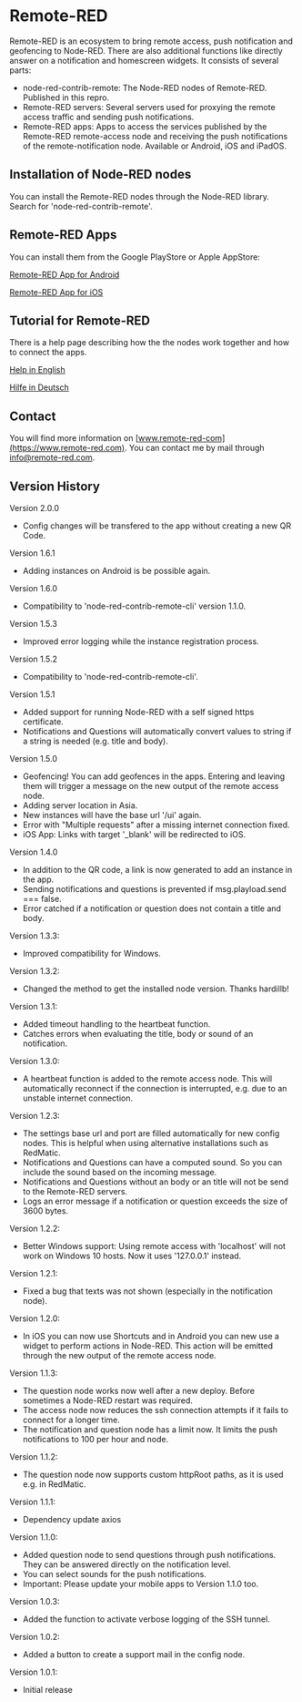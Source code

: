 # Remote-RED

Remote-RED is an ecosystem to bring remote access, push notification and geofencing to Node-RED. There are also additional functions like directly answer on a notification and homescreen widgets. It consists of several parts:
- node-red-contrib-remote: The Node-RED nodes of Remote-RED. Published in this repro.
- Remote-RED servers: Several servers used for proxying the remote access traffic and sending push notifications.
- Remote-RED apps: Apps to access the services published by the Remote-RED remote-access node and receiving the push notifications of the remote-notification node. Available or Android, iOS and iPadOS.


## Installation of Node-RED nodes

You can install the Remote-RED nodes through the Node-RED library. Search for 'node-red-contrib-remote'.


## Remote-RED Apps

You can install them from the Google PlayStore or Apple AppStore:

[Remote-RED App for Android](http://play.google.com/store/apps/details?id=com.looking4cache.remotered.android)

[Remote-RED App for iOS](https://apps.apple.com/us/app/remote-red/id1529777665)


## Tutorial for Remote-RED

There is a help page describing how the the nodes work together and how to connect the apps.

[Help in English](https://www.remote-red.com/en/help/)

[Hilfe in Deutsch](https://www.remote-red.com/de/hilfe/)


## Contact

You will find more information on [www.remote-red-com](https://www.remote-red.com). You can contact me by mail through info@remote-red.com.


## Version History

Version 2.0.0
- Config changes will be transfered to the app without creating a new QR Code.

Version 1.6.1
- Adding instances on Android is be possible again.

Version 1.6.0
- Compatibility to 'node-red-contrib-remote-cli' version 1.1.0.

Version 1.5.3
- Improved error logging while the instance registration process.

Version 1.5.2
- Compatibility to 'node-red-contrib-remote-cli'.

Version 1.5.1
- Added support for running Node-RED with a self signed https certificate.
- Notifications and Questions will automatically convert values to string if a string is needed (e.g. title and body).

Version 1.5.0
- Geofencing! You can add geofences in the apps. Entering and leaving them will trigger a message on the new output of the remote access node.
- Adding server location in Asia.
- New instances will have the base url '/ui' again.
- Error with "Multiple requests" after a missing internet connection fixed.
- iOS App: Links with target '_blank' will be redirected to iOS.

Version 1.4.0
- In addition to the QR code, a link is now generated to add an instance in the app.
- Sending notifications and questions is prevented if msg.playload.send === false.
- Error catched if a notification or question does not contain a title and body.

Version 1.3.3:
- Improved compatibility for Windows.

Version 1.3.2:
- Changed the method to get the installed node version. Thanks hardillb!

Version 1.3.1:
- Added timeout handling to the heartbeat function.
- Catches errors when evaluating the title, body or sound of an notification.

Version 1.3.0:
- A heartbeat function is added to the remote access node. This will automatically reconnect if the connection is interrupted, e.g. due to an unstable internet connection.

Version 1.2.3:
- The settings base url and port are filled automatically for new config nodes. This is helpful when using alternative installations such as RedMatic.
- Notifications and Questions can have a computed sound. So you can include the sound based on the incoming message.
- Notifications and Questions without an body or an title will not be send to the Remote-RED servers.
- Logs an error message if a notification or question exceeds the size of 3600 bytes.

Version 1.2.2:
- Better Windows support: Using remote access with 'localhost' will not work on Windows 10 hosts. Now it uses '127.0.0.1' instead.

Version 1.2.1:
- Fixed a bug that texts was not shown (especially in the notification node).

Version 1.2.0:
- In iOS you can now use Shortcuts and in Android you can new use a widget to perform actions in Node-RED. This action will be emitted through the new output of the remote access node.

Version 1.1.3:
- The question node works now well after a new deploy. Before sometimes a Node-RED restart was required.
- The access node now reduces the ssh connection attempts if it fails to connect for a longer time.
- The notification and question node has a limit now. It limits the push notifications to 100 per hour and node.

Version 1.1.2:
- The question node now supports custom httpRoot paths, as it is used e.g. in RedMatic.

Version 1.1.1:
- Dependency update axios

Version 1.1.0:
- Added question node to send questions through push notifications. They can be answered directly on the notification level.
- You can select sounds for the push notifications.
- Important: Please update your mobile apps to Version 1.1.0 too.

Version 1.0.3:
- Added the function to activate verbose logging of the SSH tunnel.

Version 1.0.2:
- Added a button to create a support mail in the config node.

Version 1.0.1:
- Initial release
